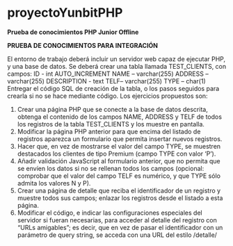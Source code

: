 # proyectoYunbitPHP

**Prueba de conocimientos PHP Junior Offline**

**PRUEBA DE CONOCIMIENTOS PARA INTEGRACIÓN**


El entorno de trabajo deberá incluir un servidor web capaz de ejecutar PHP, y una base de
datos. Se deberá crear una tabla llamada TEST_CLIENTS, con campos:
   ID - int AUTO_INCREMENT
   NAME – varchar(255)
   ADDRESS – varchar(255)
   DESCRIPTION - text
   TELF– varchar(255)
   TYPE – char(1)
Entregar el código SQL de creación de la tabla, o los pasos seguidos para crearla si no se
hace mediante código.
Los ejercicios propuestos son:
1) Crear una página PHP que se conecte a la base de datos descrita, obtenga el contenido de los
campos NAME, ADDRESS y TELF de todos los registros de la tabla TEST_CLIENTS y los muestre
en pantalla.
2) Modificar la página PHP anterior para que encima del listado de registros aparezca un
formulario que permita insertar nuevos registros.
3) Hacer que, en vez de mostrarse el valor del campo TYPE, se muestren destacados los clientes
de tipo Premium (campo TYPE con valor ‘P’).
4) Añadir validación JavaScript al formulario anterior, que no permita que se envíen los datos si
no se rellenan todos los campos (opcional: comprobar que el valor del campo TELF es
numérico, y que TYPE sólo admita los valores N y P).
5) Crear una página de detalle que reciba el identificador de un registro y muestre todos sus
campos; enlazar los registros desde el listado a esta página.
6) Modificar el código, e indicar las configuraciones especiales del servidor si fueran necesarias,
para acceder al detalle del registro con “URLs amigables”; es decir, que en vez de pasar el
identificador con un parámetro de query string, se acceda con una URL del estilo
/detalle/<nombre-del-registro>
